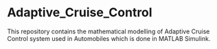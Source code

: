 # Adaptive_Cruise_Control
This repository contains the mathematical modelling of Adaptive Cruise Control system used in Automobiles which is done in MATLAB Simulink.
